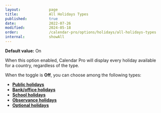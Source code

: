 ```yaml
---
layout:             page
title:              All Holidays Types
published:          true
date:               2022-07-26
modified:           2024-05-18
order:              /calendar-pro/options/holidays/all-holidays-types
internal:           showAll
---
```

**Default value:** On

When this option enabled, Calendar Pro will display every holiday available for a country, regardless of the type.

When the toggle is **Off**, you can choose among the following types:

- [**Public holidays**](type-public.md)
- [**Bank/office holidays**](type-bank.md)
- [**School holidays**](type-school.md)
- [**Observance holidays**](type-observance.md)
- [**Optional holidays**](type-optional.md)
